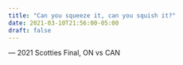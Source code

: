 ```yaml
---
title: "Can you squeeze it, can you squish it?"
date: 2021-03-10T21:56:00-05:00
draft: false
---
```

— 2021 Scotties Final, ON vs CAN